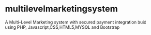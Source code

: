 # multilevelmarketingsystem
A Multi-Level Marketing system with secured payment integration buid using PHP, Javascript,CSS,HTML5,MYSQL and Bootstrap
